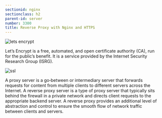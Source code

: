 ```yaml
---
sectionid: nginx
sectionclass: h2
parent-id: server
number: 3300
title: Reverse Proxy with Nginx and HTTPS
---
```


![lets encrypt](./img/nginxletsencrypt.jpg)

Let’s Encrypt is a free, automated, and open certificate authority (CA), run for the public’s benefit. It is a service provided by the Internet Security Research Group (ISRG).

![ssl](./img/ssl.png)

A proxy server is a go‑between or intermediary server that forwards requests for content from multiple clients to different servers across the Internet. A reverse proxy server is a type of proxy server that typically sits behind the firewall in a private network and directs client requests to the appropriate backend server. A reverse proxy provides an additional level of abstraction and control to ensure the smooth flow of network traffic between clients and servers.
